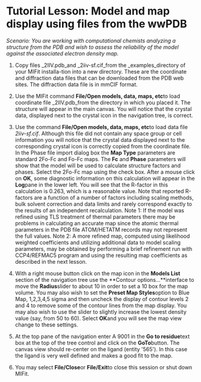 # Tutorial Lesson: Model and map display using files from the wwPDB #

_Scenario: You are working with computational chemists analyzing a structure from the PDB and wish to assess the reliability of the model against the associated electron density map._

1. Copy files _2IIV.pdb_and _2iiv-sf.cif_from the _examples_directory of your MIFit installa-tion into a new directory. These are the coordinate and diffraction data files that can be downloaded from the PDB web sites. The diffraction data file is in mmCIF format.

2. Use the MIFit command **File/Open models, data, maps, etc**to load coordinate file _2IIV.pdb_from the directory in which you placed it. The structure will appear in the main canvas. You will notice that the crystal data, displayed next to the crystal icon in the navigation tree, is correct.

3. Use the command **File/Open models, data, maps, etc**to load data file _2iiv-sf.cif_. Although this file did not contain any space group or cell information you will notice that the crystal data displayed next to the corresponding crystal icon is correctly copied from the coordinate file. In the Phase file import dialog box the **Map Type** parameters are standard 2Fo-Fc and Fo-Fc maps. The **Fc** and **Phase** parameters will show that the model will be used to calculate structure factors and phases. Select the 2Fo-Fc map using the check box. After a mouse click on **OK**, some diagnostic information on this calculation will appear in the **Log**pane in the lower left. You will see that the R-factor in this calculation is 0.263, which is a reasonable value. Note that reported R-factors are a function of a number of factors including scaling methods, bulk solvent correction and data limits and rarely correspond exactly to the results of an independent recalculation. Note 1: If the model was refined using TLS treatment of thermal parameters there may be problems in calculating an accurate map since the atomic thermal parameters in the PDB file ATOM/HETATM records may not represent the full values. Note 2: A more refined map, computed using likelihood weighted coefficients and utilizing additional data to model scaling parameters, may be obtained by performing a brief refinement run with CCP4/REFMAC5 program and using the resulting map coefficients as described in the next lesson.

5. With a right mouse button click on the map icon in the **Models List** section of the navigation tree use the **Contour options...**interface to move the **Radius**slider to about 10 in order to set a 10 box for the map volume. You may also wish to set the **Preset Map Styles**option to Blue Map, 1,2,3,4,5 sigma and then uncheck the display of contour levels 2 and 4 to remove some of the contour lines from the map display. You may also wish to use the slider to slightly increase the lowest density value (say, from 50 to 60). Select **OK**and you will see the map view change to these settings.

6. At the top pane of the navigation enter A 9001 in the **Go to residue**text box at the top of the tree control and click on the **GoTo**button. The canvas view should re-center on the ligand (entity '565'). In this case the ligand is very well defined and makes a good fit to the map.

7. You may select **File/Close**or **File/Exit**to close this session or shut down MIFit.